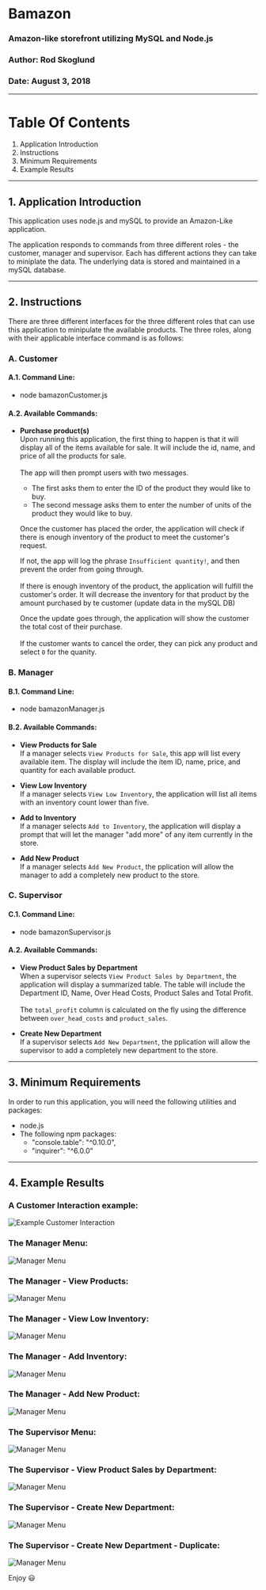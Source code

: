 # **Bamazon**
### Amazon-like storefront utilizing MySQL and Node.js
### Author: Rod Skoglund
### Date: August 3, 2018
----------------


# **Table Of Contents**
1. Application Introduction
2. Instructions
3. Minimum Requirements
4. Example Results
----------------

## **1. Application Introduction**
This application uses node.js and mySQL to provide an Amazon-Like application.

The application responds to commands from three different roles - the customer, manager and supervisor. Each has different actions they can take to miniplate the data. The underlying data is stored and maintained in a mySQL database.

----------------
## **2. Instructions**
There are three different interfaces for the three different roles that can use this application to minipulate the available products. The three roles, along with their applicable interface command is as follows:

### **A. Customer**
#### A.1. Command Line:
* node bamazonCustomer.js

#### A.2. Available Commands:

* **Purchase product(s)** \
Upon running this application, the first thing to happen is that it will display all of the items available for sale. It will include the id, name, and price of all the products for sale.\
\
The app will then prompt users with two messages.

   * The first asks them to enter the ID of the product they would like to buy.
   * The second message asks them to enter the number of units of the product they would like to buy. 

   Once the customer has placed the order, the application will check if there is enough inventory of the product to meet the customer's request.

   If not, the app will log the phrase `Insufficient quantity!`, and then prevent the order from going through. \
    \
    If there is enough inventory of the product, the application will fulfill the customer's order. It will decrease the inventory for that product by the amount purchased by te customer (update data in the mySQL DB)
    
    Once the update goes through, the application will show the customer the total cost of their purchase. \
    \
    If the customer wants to cancel the order, they can pick any product and select `0` for the quanity. 

### **B. Manager**
#### B.1. Command Line: 
* node bamazonManager.js

#### B.2. Available Commands:
* **View Products for Sale** \
If a manager selects `View Products for Sale`, this app will list every available item. The display will include the item ID, name, price, and quantity for each available product.
    
* **View Low Inventory** \
If a manager selects `View Low Inventory`, the application will list all items with an inventory count lower than five.

* **Add to Inventory** \
If a manager selects `Add to Inventory`, the application will display a prompt that will let the manager "add more" of any item currently in the store.
    
* **Add New Product** \
If a manager selects `Add New Product`, the pplication will allow the manager to add a completely new product to the store.


### **C. Supervisor**
#### C.1. Command Line: 
* node bamazonSupervisor.js

#### A.2. Available Commands:

* **View Product Sales by Department** \
When a supervisor selects `View Product Sales by Department`, the application will display a summarized table. The table will include the Department ID, Name, Over Head Costs, Product Sales and Total Profit. \
\
The `total_profit` column is calculated on the fly using the difference between `over_head_costs` and `product_sales`. 


* **Create New Department** \
If a supervisor selects `Add New Department`, the pplication will allow the supervisor to add a completely new department to the store.

----------------
## **3. Minimum Requirements**
In order to run this application, you will need the following utilities and packages:
 * node.js
 * The following npm packages:
    * "console.table": "^0.10.0",
    * "inquirer": "^6.0.0"

----------------
## **4. Example Results**
### A Customer Interaction example:
![Example Customer Interaction](./Bamazon-Customer.gif)

### The Manager Menu:
![Manager Menu](./Bamazon-Mgr-Menu.gif)

### The Manager - View Products:
![Manager Menu](./Bamazon-Mgr-ViewProd.gif)

### The Manager - View Low Inventory:
![Manager Menu](./Bamazon-Mgr-LowInv.gif)

### The Manager - Add Inventory:
![Manager Menu](./Bamazon-Mgr-AddInv.gif)

### The Manager - Add New Product:
![Manager Menu](./Bamazon-Mgr-NewProd.gif)
    
### The Supervisor Menu:
![Manager Menu](./Bamazon-Supv-Menu.gif)

### The Supervisor - View Product Sales by Department:
![Manager Menu](./Bamazon-Supv-ViewDept.gif)

### The Supervisor - Create New Department:
![Manager Menu](./Bamazon-Supv-AddDept.gif)

### The Supervisor - Create New Department - Duplicate:
![Manager Menu](./Bamazon-Supv-AddDeptFail.gif)


Enjoy :smiley: 